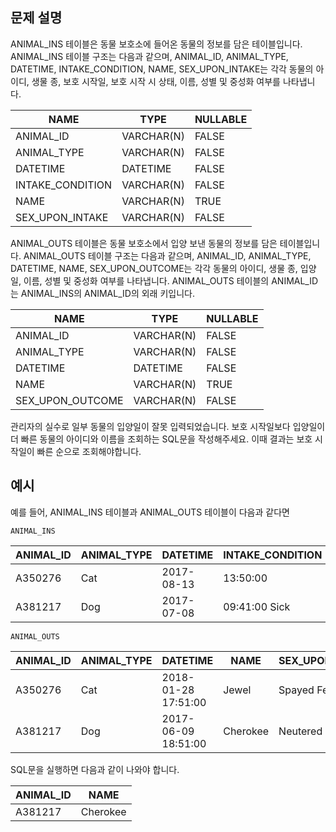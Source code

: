## 문제 설명
ANIMAL_INS 테이블은 동물 보호소에 들어온 동물의 정보를 담은 테이블입니다. ANIMAL_INS 테이블 구조는 다음과 같으며, ANIMAL_ID, ANIMAL_TYPE, DATETIME, INTAKE_CONDITION, NAME, SEX_UPON_INTAKE는 각각 동물의 아이디, 생물 종, 보호 시작일, 보호 시작 시 상태, 이름, 성별 및 중성화 여부를 나타냅니다.

|NAME|	TYPE|	NULLABLE|
|-|-|-|
|ANIMAL_ID|	VARCHAR(N)|	FALSE|
|ANIMAL_TYPE|	VARCHAR(N)|	FALSE|
|DATETIME|	DATETIME|	FALSE|
|INTAKE_CONDITION	|VARCHAR(N)	|FALSE|
|NAME|	VARCHAR(N)|	TRUE|
|SEX_UPON_INTAKE	|VARCHAR(N)|	FALSE|

ANIMAL_OUTS 테이블은 동물 보호소에서 입양 보낸 동물의 정보를 담은 테이블입니다. ANIMAL_OUTS 테이블 구조는 다음과 같으며, ANIMAL_ID, ANIMAL_TYPE, DATETIME, NAME, SEX_UPON_OUTCOME는 각각 동물의 아이디, 생물 종, 입양일, 이름, 성별 및 중성화 여부를 나타냅니다. ANIMAL_OUTS 테이블의 ANIMAL_ID는 ANIMAL_INS의 ANIMAL_ID의 외래 키입니다.

|NAME	|TYPE	|NULLABLE|
|-|-|-|
|ANIMAL_ID|	VARCHAR(N)|	FALSE|
|ANIMAL_TYPE|	VARCHAR(N)|	FALSE|
|DATETIME|	DATETIME|	FALSE|
|NAME	|VARCHAR(N)	|TRUE|
|SEX_UPON_OUTCOME|	VARCHAR(N)|	FALSE|

관리자의 실수로 일부 동물의 입양일이 잘못 입력되었습니다. 보호 시작일보다 입양일이 더 빠른 동물의 아이디와 이름을 조회하는 SQL문을 작성해주세요. 이때 결과는 보호 시작일이 빠른 순으로 조회해야합니다.

## 예시
예를 들어, ANIMAL_INS 테이블과 ANIMAL_OUTS 테이블이 다음과 같다면

`ANIMAL_INS`

|ANIMAL_ID	|ANIMAL_TYPE|	DATETIME|	INTAKE_CONDITION|	NAME	|SEX_UPON_INTAKE|
|-|-|-|-|-|-|
|A350276|	Cat	|2017-08-13| 13:50:00|	Normal	|Jewel	|Spayed |Female|
|A381217|	Dog	|2017-07-08 |09:41:00	Sick|	Cherokee|	Neutered Male|

`ANIMAL_OUTS`

|ANIMAL_ID	|ANIMAL_TYPE|	DATETIME|	NAME	|SEX_UPON_OUTCOME|
|-|-|-|-|-|
|A350276|	Cat|	2018-01-28 17:51:00|	Jewel|	Spayed Female|
|A381217|	Dog	|2017-06-09 18:51:00	|Cherokee|	Neutered Male|
SQL문을 실행하면 다음과 같이 나와야 합니다.

|ANIMAL_ID	|NAME|
|-|-|
|A381217	|Cherokee|